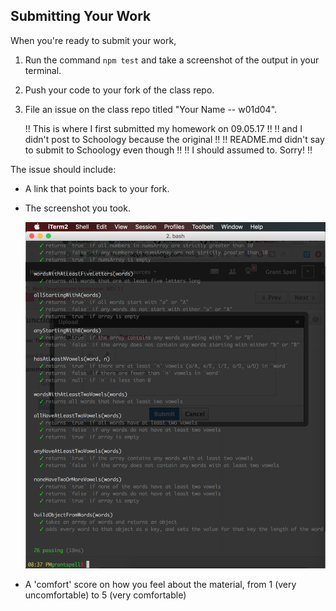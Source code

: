 ## Submitting Your Work

When you're ready to submit your work,

1.  Run the command `npm test` and take a screenshot of the output in your
    terminal.
2.  Push your code to your fork of the class repo. 

3.  File an issue on the class repo titled "Your Name -- w01d04".
    
    !! This is where I first submitted my homework on 09.05.17 !!
    !! and I didn't post to Schoology because the original     !!
    !! README.md didn't say to submit to Schoology even though !!
    !! I should assumed to. Sorry!                             !!

The issue should include:

-   A link that points back to your fork.

-   The screenshot you took.

    ![image](screen-shot/screenShot.png)

-   A 'comfort' score on how you feel about the material, from 1 (very
    uncomfortable) to 5 (very comfortable) 
